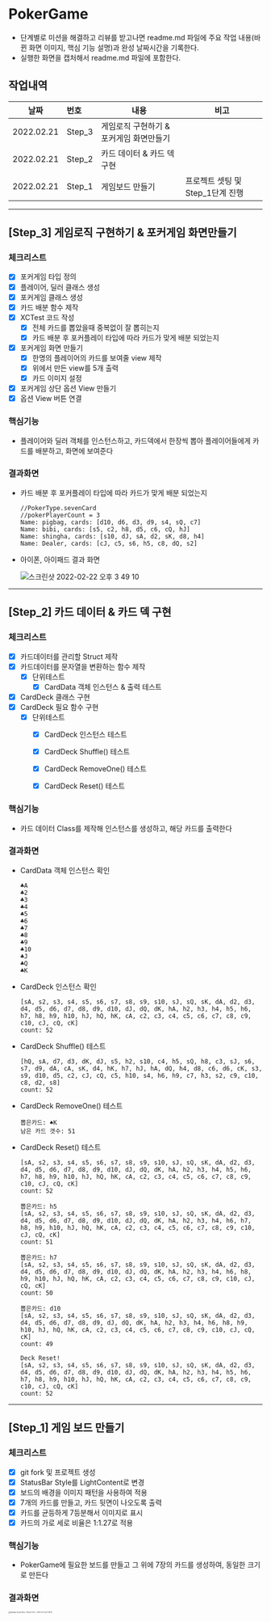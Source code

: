 # PokerGame

- 단계별로 미션을 해결하고 리뷰를 받고나면 readme.md 파일에 주요 작업 내용(바뀐 화면 이미지, 핵심 기능 설명)과 완성 날짜시간을 기록한다.
- 실행한 화면을 캡처해서 readme.md 파일에 포함한다.

## 작업내역

| 날짜       | 번호   | 내용                                    | 비고                             |
| ---------- | :----- | --------------------------------------- | -------------------------------- |
| 2022.02.21 | Step_3 | 게임로직 구현하기 & 포커게임 화면만들기 |                                  |
| 2022.02.21 | Step_2 | 카드 데이터 & 카드 덱 구현              |                                  |
| 2022.02.21 | Step_1 | 게임보드 만들기                         | 프로젝트 셋팅 및 Step_1단계 진행 |

------

## [Step_3] 게임로직 구현하기 & 포커게임 화면만들기

### 체크리스트

- [x] 포커게임 타입 정의
- [x] 플레이어, 딜러 클래스 생성
- [x] 포커게임 클래스 생성
- [x] 카드 배분 함수 제작 
- [x] XCTest 코드 작성
  - [x] 전체 카드를 뽑았을때 중복없이 잘 뽑히는지
  - [x] 카드 배분 후 포커플레이 타입에 따라 카드가 맞게 배분 되었는지
- [x] 포커게임 화면 만들기
  - [x] 한명의 플레이어의 카드를 보여줄 view 제작
  - [x] 위에서 만든 view를 5개 출력
  - [x] 카드 이미지 설정
  
- [x] 포커게임 상단 옵션 View 만들기
- [x] 옵션 View 버튼 연결

### 핵심기능

* 플레이어와 딜러 객체를 인스턴스하고, 카드덱에서 한장씩 뽑아 플레이어들에게 카드를 배분하고, 화면에 보여준다

### 결과화면

* 카드 배분 후 포커플레이 타입에 따라 카드가 맞게 배분 되었는지

  ```
  //PokerType.sevenCard
  //pokerPlayerCount = 3
  Name: pigbag, cards: [d10, d6, d3, d9, s4, sQ, c7]
  Name: bibi, cards: [s5, c2, h8, d5, c6, cQ, hJ]
  Name: shingha, cards: [s10, dJ, sA, d2, sK, d8, h4]
  Name: Dealer, cards: [cJ, c5, s6, h5, c8, dQ, s2]
  ```

* 아이폰, 아이패드 결과 화면

  ![스크린샷 2022-02-22 오후 3 49 10](https://user-images.githubusercontent.com/5019378/155078016-eb35fa59-69f6-4027-9897-25e042187de7.png)

------



## [Step_2] 카드 데이터 & 카드 덱 구현

### 체크리스트

- [x] 카드데이터를 관리할 Struct 제작
- [x] 카드데이터를 문자열을 변환하는 함수 제작
  - [x] 단위테스트
    - [x] CardData 객체 인스턴스 & 출력 테스트

- [x] CardDeck 클래스 구현
- [x] CardDeck 필요 함수 구현
  - [x] 단위테스트
    - [x] CardDeck 인스턴스 테스트
    - [x] CardDeck Shuffle() 테스트
    - [x] CardDeck RemoveOne() 테스트
    - [x] CardDeck Reset() 테스트


### 핵심기능

* 카드 데이터 Class를 제작해 인스턴스를 생성하고, 해당 카드를 출력한다

### 결과화면

* CardData 객체 인스턴스 확인

  ```
  ♣A
  ♣2
  ♣3
  ♣4
  ♣5
  ♣6
  ♣7
  ♣8
  ♣9
  ♣10
  ♣J
  ♣Q
  ♣K
  ```

* CardDeck 인스턴스 확인

  ```
  [sA, s2, s3, s4, s5, s6, s7, s8, s9, s10, sJ, sQ, sK, dA, d2, d3, d4, d5, d6, d7, d8, d9, d10, dJ, dQ, dK, hA, h2, h3, h4, h5, h6, h7, h8, h9, h10, hJ, hQ, hK, cA, c2, c3, c4, c5, c6, c7, c8, c9, c10, cJ, cQ, cK]
  count: 52
  ```
  
* CardDeck Shuffle() 테스트

  ```
  [hQ, sA, d7, d3, dK, dJ, s5, h2, s10, c4, h5, sQ, h8, c3, sJ, s6, s7, d9, dA, cA, sK, d4, hK, h7, hJ, hA, dQ, h4, d8, c6, d6, cK, s3, s9, d10, d5, c2, cJ, cQ, c5, h10, s4, h6, h9, c7, h3, s2, c9, c10, c8, d2, s8]
  count: 52
  ```
  
* CardDeck RemoveOne() 테스트

  ```
  뽑은카드: ♠K
  남은 카드 갯수: 51
  ```
  
* CardDeck Reset() 테스트

  ```
  [sA, s2, s3, s4, s5, s6, s7, s8, s9, s10, sJ, sQ, sK, dA, d2, d3, d4, d5, d6, d7, d8, d9, d10, dJ, dQ, dK, hA, h2, h3, h4, h5, h6, h7, h8, h9, h10, hJ, hQ, hK, cA, c2, c3, c4, c5, c6, c7, c8, c9, c10, cJ, cQ, cK]
  count: 52
  
  뽑은카드: h5
  [sA, s2, s3, s4, s5, s6, s7, s8, s9, s10, sJ, sQ, sK, dA, d2, d3, d4, d5, d6, d7, d8, d9, d10, dJ, dQ, dK, hA, h2, h3, h4, h6, h7, h8, h9, h10, hJ, hQ, hK, cA, c2, c3, c4, c5, c6, c7, c8, c9, c10, cJ, cQ, cK]
  count: 51
  
  뽑은카드: h7
  [sA, s2, s3, s4, s5, s6, s7, s8, s9, s10, sJ, sQ, sK, dA, d2, d3, d4, d5, d6, d7, d8, d9, d10, dJ, dQ, dK, hA, h2, h3, h4, h6, h8, h9, h10, hJ, hQ, hK, cA, c2, c3, c4, c5, c6, c7, c8, c9, c10, cJ, cQ, cK]
  count: 50
  
  뽑은카드: d10
  [sA, s2, s3, s4, s5, s6, s7, s8, s9, s10, sJ, sQ, sK, dA, d2, d3, d4, d5, d6, d7, d8, d9, dJ, dQ, dK, hA, h2, h3, h4, h6, h8, h9, h10, hJ, hQ, hK, cA, c2, c3, c4, c5, c6, c7, c8, c9, c10, cJ, cQ, cK]
  count: 49
  
  Deck Reset!
  [sA, s2, s3, s4, s5, s6, s7, s8, s9, s10, sJ, sQ, sK, dA, d2, d3, d4, d5, d6, d7, d8, d9, d10, dJ, dQ, dK, hA, h2, h3, h4, h5, h6, h7, h8, h9, h10, hJ, hQ, hK, cA, c2, c3, c4, c5, c6, c7, c8, c9, c10, cJ, cQ, cK]
  count: 52
  ```



------

## [Step_1] 게임 보드 만들기

### 체크리스트

- [x] git fork 및 프로젝트 생성
- [x] StatusBar Style를 LightContent로 변경
- [x] 보드의 배경을 이미지 패턴을 사용하여 적용
- [x] 7개의 카드를 만들고, 카드 뒷면이 나오도록 출력
- [x] 카드를 균등하게 7등분해서 이미지로 표시
- [x] 카드의 가로 세로 비율은 1:1.27로 적용

### 핵심기능

* PokerGame에 필요한 보드를 만들고 그 위에 7장의 카드를 생성하여, 동일한 크기로 만든다

### 결과화면

<img src="https://user-images.githubusercontent.com/5019378/154883261-ebc85ee1-6573-4bc3-8bcb-9c689e2a3e04.png" alt="Simulator Screen Shot - iPhone 13 Pro - 2022-02-21 at 11 48 24" style="zoom:20%;" />



